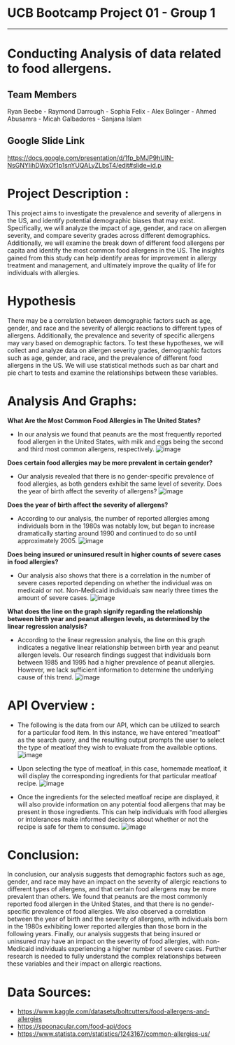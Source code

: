 # UCB Bootcamp Project 01 - Group 1
---
# Conducting Analysis of data related to food allergens.

## Team Members 
Ryan Beebe - Raymond Darrough - Sophia Felix - Alex Bolinger - Ahmed Abusamra - Micah Galbadores - Sanjana Islam



## Google Slide Link
https://docs.google.com/presentation/d/1fp_bMJP9hUlN-NsGNYIihDWxOf1p1snYUQALyZLbsT4/edit#slide=id.p



# Project Description :
 This project aims to investigate the prevalence and severity of allergens in the US, and identify potential demographic biases that may exist. Specifically, we will analyze the impact of age, gender, and race on allergen severity, and compare severity grades across different demographics. Additionally, we will examine the break down of different food allergens per capita and identify the most common food allergens in the US. The insights gained from this study can help identify areas for improvement in allergy treatment and management, and ultimately improve the quality of life for individuals with allergies. 

# Hypothesis
There may be a correlation between demographic factors such as age, gender, and race and the severity of allergic reactions to different types of allergens. Additionally, the prevalence and severity of specific allergens may vary based on demographic factors.
To test these hypotheses, we will collect and analyze data on allergen severity grades, demographic factors such as age, gender, and race, and the prevalence of different food allergens in the US. We will use statistical methods such as bar chart and pie chart to tests and examine the relationships between these variables.

# Analysis And Graphs:

**What Are the Most Common Food Allergies in The United States?**
- In our analysis we found that peanuts are the most frequently reported food allergen in the United States, with milk and eggs being the second and third most common allergens, respectively.
![image](https://user-images.githubusercontent.com/126538596/233524264-685b720b-ce57-421f-ad7f-183170884d9b.png)

**Does certain food allergies may be more prevalent in certain gender?**
- Our analysis revealed that there is no gender-specific prevalence of food allergies, as both genders exhibit the same level of severity.
Does the year of birth affect the severity of allergens?
![image](https://user-images.githubusercontent.com/126538596/233524295-0e247941-2adb-4fd5-9102-7439ec9ae9c1.png)

**Does the year of birth affect the severity of allergens?**
- According to our analysis, the number of reported allergies among individuals born in the 1980s was notably low, but began to increase dramatically starting around 1990 and continued to do so until approximately 2005.
![image](https://user-images.githubusercontent.com/126538596/233524393-01206015-6ab5-4a7e-8ec6-c013eabde92c.png)

**Does being insured or uninsured result in higher counts of severe cases in food allergies?**
- Our analysis also shows that there is a correlation in the number of severe cases reported depending on whether the individual was on medicaid or not. Non-Medicaid individuals saw nearly three times the amount of severe cases.
![image](https://user-images.githubusercontent.com/126538596/233526751-91379916-d6e6-4bd0-807a-1c6fcd5b918b.png)

**What does the line on the graph signify regarding the relationship between birth year and peanut allergen levels, as determined by the linear regression analysis?**
- According to the linear regression analysis, the line on this graph indicates a negative linear relationship between birth year and peanut allergen levels. Our research findings suggest that individuals born between 1985 and 1995 had a higher prevalence of peanut allergies. However, we lack sufficient information to determine the underlying cause of this trend.
![image](https://user-images.githubusercontent.com/126538596/233811071-69c00b20-6091-4254-bc4c-71184c715fcc.png)


# API Overview :

 - The following is the data from our API, which can be utilized to search for a particular food item. In this instance, we have entered          "meatloaf" as the search query, and the resulting output prompts the user to select the type of meatloaf they wish to evaluate from the         available options.
![image](https://user-images.githubusercontent.com/126538596/233516549-c0f33a71-b5e6-4fb4-8174-c3acc947b8f6.png)

-  Upon selecting the type of meatloaf, in this case, homemade meatloaf, it will display the corresponding ingredients for that   particular meatloaf recipe.
![image](https://user-images.githubusercontent.com/126538596/233516732-72e5ffc0-4231-4692-907b-acb0e3e0b41e.png)

- Once the ingredients for the selected meatloaf recipe are displayed, it will also provide information on any potential food allergens that may be present in those ingredients. This can help individuals with food allergies or intolerances make informed decisions about whether or not the recipe is safe for them to consume.
![image](https://user-images.githubusercontent.com/126538596/233516881-968e997c-1436-49e8-bfad-60dee0f58a9e.png)


# Conclusion: 
In conclusion, our analysis suggests that demographic factors such as age, gender, and race may have an impact on the severity of allergic reactions to different types of allergens, and that certain food allergens may be more prevalent than others. We found that peanuts are the most commonly reported food allergen in the United States, and that there is no gender-specific prevalence of food allergies. We also observed a correlation between the year of birth and the severity of allergens, with individuals born in the 1980s exhibiting lower reported allergies than those born in the following years. Finally, our analysis suggests that being insured or uninsured may have an impact on the severity of food allergies, with non-Medicaid individuals experiencing a higher number of severe cases. Further research is needed to fully understand the complex relationships between these variables and their impact on allergic reactions.


# Data Sources:

- https://www.kaggle.com/datasets/boltcutters/food-allergens-and-allergies
- https://spoonacular.com/food-api/docs 
- https://www.statista.com/statistics/1243167/common-allergies-us/

